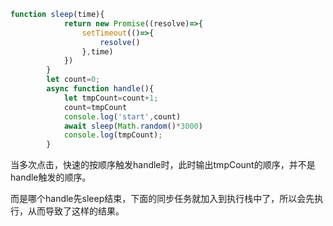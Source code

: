 ```js
function sleep(time){
            return new Promise((resolve)=>{
                setTimeout(()=>{
                    resolve()
                },time)
            })
        }
        let count=0;
        async function handle(){
            let tmpCount=count+1;
            count=tmpCount
            console.log('start',count)
            await sleep(Math.random()*3000)
            console.log(tmpCount);
        }
```

当多次点击，快速的按顺序触发handle时，此时输出tmpCount的顺序，并不是handle触发的顺序。

而是哪个handle先sleep结束，下面的同步任务就加入到执行栈中了，所以会先执行，从而导致了这样的结果。

